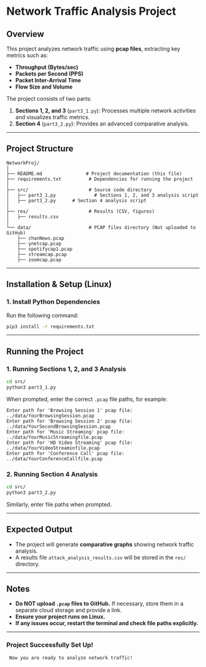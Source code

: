 # Network Traffic Analysis Project

##  Overview
This project analyzes network traffic using **pcap files**, extracting key metrics such as:
- **Throughput (Bytes/sec)**
- **Packets per Second (PPS)**
- **Packet Inter-Arrival Time**
- **Flow Size and Volume**

The project consists of two parts:
1. **Sections 1, 2, and 3** (`part3_1.py`): Processes multiple network activities and visualizes traffic metrics.
2. **Section 4** (`part3_2.py`): Provides an advanced comparative analysis.

---

##  **Project Structure**
```
NetworkProj/
│
├── README.md                # Project documentation (this file)
├── requirements.txt          # Dependencies for running the project
│
├── src/                      # Source code directory
│   ├── part3_1.py              # Sections 1, 2, and 3 analysis script
│   ├── part3_2.py      # Section 4 analysis script
│
├── res/                      # Results (CSV, figures)
│   ├── results.csv
│
└── data/                     # PCAP files directory (Not uploaded to GitHub)
    ├── chanNews.pcap
    ├── ynetcap.pcap
    ├── spotifycap1.pcap
    ├── streamcap.pcap
    ├── zoomcap.pcap
```

---

##  **Installation & Setup (Linux)**
###  **1. Install Python Dependencies**
Run the following command:
```bash
pip3 install -r requirements.txt
```

---

##  **Running the Project**
###  **1. Running Sections 1, 2, and 3 Analysis**
```bash
cd src/
python3 part3_1.py
```
When prompted, enter the correct `.pcap` file paths, for example:
```
Enter path for 'Browsing Session 1' pcap file: ../data/YourBrowsingSession.pcap
Enter path for 'Browsing Session 2' pcap file: ../data/YourSecondBrowsingSession.pcap
Enter path for 'Music Streaming' pcap file: ../data/YourMusicStreamingfile.pcap
Enter path for 'HD Video Streaming' pcap file: ../data/YourVideoStreaminfile.pcap
Enter path for 'Conference Call' pcap file: ../data/YourConferenceCallfile.pcap
```

###  **2. Running Section 4 Analysis**
```bash
cd src/
python3 part3_2.py
```
Similarly, enter file paths when prompted.

---

##  **Expected Output**
- The project will generate **comparative graphs** showing network traffic analysis.
- A results file `attack_analysis_results.csv` will be stored in the `res/` directory.

---

##  **Notes**
- **Do NOT upload `.pcap` files to GitHub.** If necessary, store them in a separate cloud storage and provide a link.
- **Ensure your project runs on Linux.**
- **If any issues occur, restart the terminal and check file paths explicitly.**

---

###  **Project Successfully Set Up!**
```
 Now you are ready to analyze network traffic!
```
